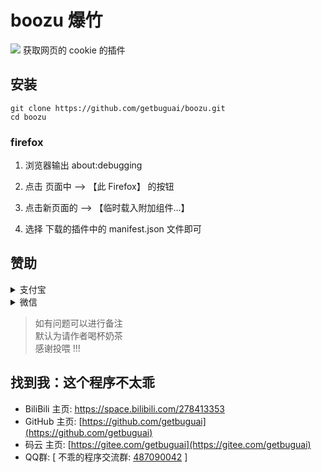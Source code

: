 # boozu 爆竹

![](https://cdn.jsdelivr.net/gh/getbuguai/boozu/cookie-show.gif)
获取网页的 cookie 的插件


## 安装

```
git clone https://github.com/getbuguai/boozu.git
cd boozu 
```
<!-- npm install --global web-ext
web-ext build

打包的 zip 改为 xpi 即可安装 -->

### firefox 

<!-- > 方式 1 -->

1. 浏览器输出 about:debugging

2. 点击 页面中 --> 【此 Firefox】 的按钮

3. 点击新页面的 --> 【临时载入附加组件...】

4. 选择 下载的插件中的 manifest.json 文件即可

<!-- > 方式 2 -->

<!-- 1. 浏览器输出 about:addons 

2. 点击 页面中设置图标 -> 【从文件安装附加组件...】 的选项

3. 点击新页面的 -> 【临时载入附加组件...】

4. 选择 下载的插件中的 manifest.json 文件即可
-->


## 赞助

<details>
  <summary>支付宝</summary>
   <img src="https://cdn.jsdelivr.net/gh/getbuguai/getbuguai/zhifubao.jpg"
     alt="支付宝收款">
     加载失败访问: https://cdn.jsdelivr.net/gh/getbuguai/getbuguai/zhifubao.jpg
</details>

<details>
    <summary>微信</summary>
     <img class="fit-picture"
     src="https://cdn.jsdelivr.net/gh/getbuguai/getbuguai/weixin.png"
     alt="微信收款">
     加载失败访问: https://cdn.jsdelivr.net/gh/getbuguai/getbuguai/weixin.png
</details>

> 如有问题可以进行备注  
> 默认为请作者喝杯奶茶  
> 感谢投喂 !!! 

## 找到我：这个程序不太乖 

- BiliBili 主页: [https://space.bilibili.com/278413353 ](https://space.bilibili.com/278413353)
- GitHub 主页: [https://github.com/getbuguai](https://github.com/getbuguai) 
- 码云 主页: [https://gitee.com/getbuguai](https://gitee.com/getbuguai) 
- QQ群: [ 不乖的程序交流群: [487090042](https://qm.qq.com/cgi-bin/qm/qr?k=4E_QbhCpe0O2QVPU_UFi-AFMLOmxpXrw&jump_from=webapi) ]
